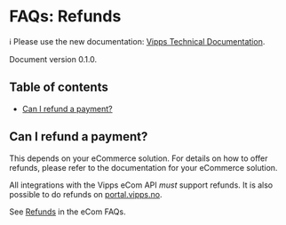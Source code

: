 <!-- START_METADATA
---
title: Refunds
sidebar_position: 40
pagination_next: null
pagination_prev: null
---
END_METADATA -->

# FAQs: Refunds

<!-- START_COMMENT -->

ℹ️ Please use the new documentation:
[Vipps Technical Documentation](https://vippsas.github.io/vipps-developer-docs/).

<!-- END_COMMENT -->

Document version 0.1.0.

<!-- START_TOC -->

## Table of contents

* [Can I refund a payment?](#can-i-refund-a-payment)

<!-- END_TOC -->

## Can I refund a payment?

This depends on your eCommerce solution.
For details on how to offer refunds, please refer to the documentation for your eCommerce solution.

All integrations with the Vipps eCom API _must_  support refunds.
It is also possible to do refunds on
[portal.vipps.no](https://portal.vipps.no).

See
[Refunds](https://github.com/vippsas/vipps-ecom-api/blob/master/vipps-ecom-api-faq.md#refunds)
in the eCom FAQs.
